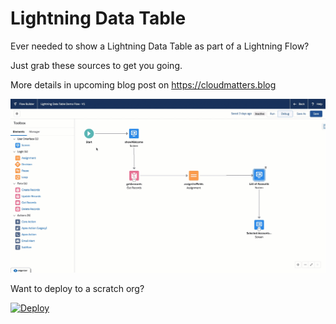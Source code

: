 # Lightning Data Table

Ever needed to show a Lightning Data Table as part of a Lightning Flow?

Just grab these sources to get you going.

More details in upcoming blog post on https://cloudmatters.blog

![](screen-demo.gif)

Want to deploy to a scratch org?

[![Deploy](https://deploy-to-sfdx.com/dist/assets/images/DeployToSFDX.svg)](https://deploy-to-sfdx.com)



